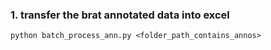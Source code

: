 ### 1. transfer the brat annotated data into excel
```
python batch_process_ann.py <folder_path_contains_annos>
```
